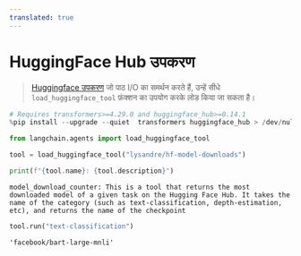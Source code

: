 ```yaml
---
translated: true
---
```


# HuggingFace Hub उपकरण

>[Huggingface उपकरण](https://huggingface.co/docs/transformers/v4.29.0/en/custom_tools) जो पाठ I/O का समर्थन करते हैं, उन्हें सीधे `load_huggingface_tool` फ़ंक्शन का उपयोग करके लोड किया जा सकता है।

```python
# Requires transformers>=4.29.0 and huggingface_hub>=0.14.1
%pip install --upgrade --quiet  transformers huggingface_hub > /dev/null
```

```python
from langchain.agents import load_huggingface_tool

tool = load_huggingface_tool("lysandre/hf-model-downloads")

print(f"{tool.name}: {tool.description}")
```

```output
model_download_counter: This is a tool that returns the most downloaded model of a given task on the Hugging Face Hub. It takes the name of the category (such as text-classification, depth-estimation, etc), and returns the name of the checkpoint
```

```python
tool.run("text-classification")
```

```output
'facebook/bart-large-mnli'
```
